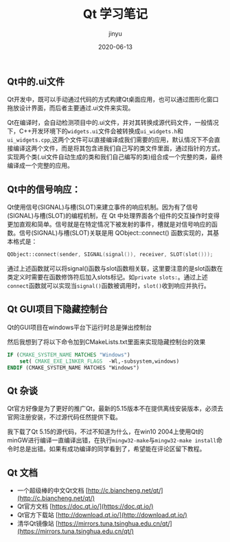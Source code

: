 ﻿---
layout: post
title: Qt 学习笔记
date: 2020-06-13
categories: 
author:  jinyu
tags: [笔记]
comments: true
toc: 
pinned: 
desc: qt学习的笔记
---

<!-- more -->

## Qt中的.ui文件

Qt开发中，既可以手动通过代码的方式构建Qt桌面应用，也可以通过图形化窗口拖放设计界面，而后者主要通过.ui文件来实现。

Qt在编译时，会自动检测项目中的.ui文件，并对其转换成源代码文件，一般情况下，C++开发环境下的`widgets.ui`文件会被转换成`ui_widgets.h`和`ui_widgets.cpp`,这两个文件可以直接编译成我们需要的应用，默认情况下不会直接编译这两个文件，而是将其包含进我们自己写的类文件里面，通过指针的方式，实现两个类(.ui文件自动生成的类和我们自己编写的类)组合成一个完整的类，最终编译成一个完整的应用。



## Qt中的信号响应：

Qt使用信号(SIGNAL)与槽(SLOT)来建立事件的响应机制。因为有了信号(SIGNAL)与槽(SLOT)的编程机制，在 Qt 中处理界面各个组件的交互操作时变得更加直观和简单。信号就是在特定情况下被发射的事件，槽就是对信号响应的函数。信号(SIGNAL)与槽(SLOT)关联是用 QObject::connect() 函数实现的，其基本格式是：

```c++
QObject::connect(sender, SIGNAL(signal()), receiver, SLOT(slot()));
```

通过上述函数就可以将signal()函数与slot函数相关联，这里要注意的是slot函数在类定义时需要在函数修饰符后加入slots标记。如`private slots:`。通过上述`connect`函数就可以实现当`signal()`函数被调用时，`slot()`收到响应并执行。


## Qt GUI项目下隐藏控制台

Qt的GUI项目在windows平台下运行时总是弹出控制台

然后我想到了将以下命令加到CMakeLists.txt里面来实现隐藏控制台的效果

```cmake
IF (CMAKE_SYSTEM_NAME MATCHES "Windows")
    set( CMAKE_EXE_LINKER_FLAGS  -Wl,-subsystem,windows)
ENDIF (CMAKE_SYSTEM_NAME MATCHES "Windows")
```

## Qt 杂谈

Qt官方好像是为了更好的推广Qt，最新的5.15版本不在提供离线安装版本，必须去官网注册安装，不过源代码任然提供下载。

我下载了Qt 5.15的源代码，不过不知道为什么，在win10 2004上使用Qt的minGW进行编译一直编译出错，在执行`mingw32-make`与`mingw32-make install`命令时总是出错。如果有成功编译的同学看到了，希望能在评论区留下教程。

## Qt 文档

* 一个超级棒的中文Qt文档 [http://c.biancheng.net/qt/](http://c.biancheng.net/qt/)
* Qt官方文档 [https://doc.qt.io/](https://doc.qt.io/)
* Qt官方下载站 [http://download.qt.io/](http://download.qt.io/)
* 清华Qt镜像站 [https://mirrors.tuna.tsinghua.edu.cn/qt/](https://mirrors.tuna.tsinghua.edu.cn/qt/)




